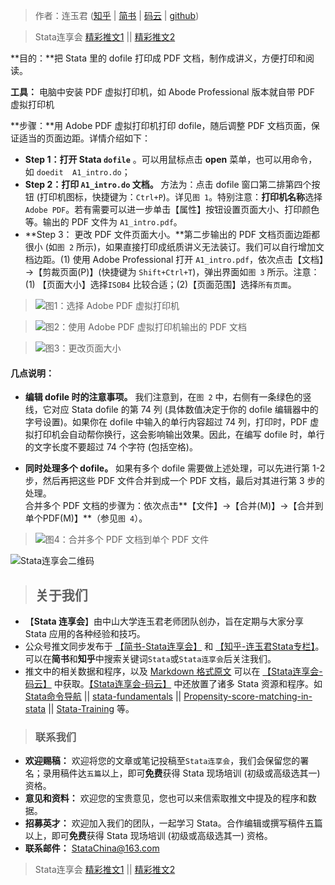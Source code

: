 > 作者：连玉君 ([知乎](https://zhuanlan.zhihu.com/arlion) | [简书](http://www.jianshu.com/u/69a30474ef33) | [码云](https://gitee.com/arlionn) | [github](http://github.com/StataChina))

> Stata连享会 [精彩推文1](https://gitee.com/arlionn/stata_training/blob/master/README.md)  || [精彩推文2](https://github.com/arlionn/stata/blob/master/README.md)



**目的：**把 Stata 里的 dofile 打印成 PDF 文档，制作成讲义，方便打印和阅读。

**工具：** 电脑中安装 PDF 虚拟打印机，如 Abode Professional 版本就自带 PDF 虚拟打印机

**步骤：**用 Adobe PDF 虚拟打印机打印 dofile，随后调整 PDF 文档页面，保证适当的页面边距。详情介绍如下：
- **Step 1：打开 Stata  `dofile`** 。可以用鼠标点击 **open** 菜单，也可以用命令，如 `doedit  A1_intro.do`；
- **Step 2：打印 `A1_intro.do` 文档。** 方法为：点击 dofile 窗口第二排第四个按钮 (打印机图标，快捷键为：`Ctrl+P`)。详见`图 1`。特别注意：**打印机名称**选择`Adobe PDF`。若有需要可以进一步单击【属性】按钮设置页面大小、打印颜色等。输出的 PDF 文件为 `A1_intro.pdf`。
- **Step 3： 更改 PDF  文件页面大小。**第二步输出的 PDF 文档页面边距都很小 (如`图 2` 所示)，如果直接打印成纸质讲义无法装订。我们可以自行增加文档边距。(1) 使用 Adobe Professional 打开 `A1_intro.pdf`，依次点击【文档】→【剪裁页面(P)】(快捷键为 `Shift+Ctrl+T`)，弹出界面如`图 3` 所示。注意：(1) 【页面大小】选择`ISOB4` 比较合适；(2)【页面范围】选择`所有页面`。


>![图1：选择 Adobe PDF 虚拟打印机](http://upload-images.jianshu.io/upload_images/7692714-ec8c4f495c2dc5f4.png?imageMogr2/auto-orient/strip%7CimageView2/2/w/1240)

>![图2：使用 Adobe PDF 虚拟打印机输出的 PDF 文档](http://upload-images.jianshu.io/upload_images/7692714-385c683551c126f4.png?imageMogr2/auto-orient/strip%7CimageView2/2/w/1240)

>![图3：更改页面大小](http://upload-images.jianshu.io/upload_images/7692714-c81124189fffa32a.png?imageMogr2/auto-orient/strip%7CimageView2/2/w/1240)


#### 几点说明：

- **编辑 dofile 时的注意事项。** 我们注意到，在`图 2` 中，右侧有一条绿色的竖线，它对应 Stata dofile 的第 74 列 (具体数值决定于你的 dofile 编辑器中的字号设置)。如果你在 dofile 中输入的单行内容超过 74 列，打印时，PDF 虚拟打印机会自动帮你换行，这会影响输出效果。因此，在编写 dofile 时，单行的文字长度不要超过 74 个字符 (包括空格)。

- **同时处理多个 dofile。** 如果有多个 dofile 需要做上述处理，可以先进行第 1-2 步，然后再把这些 PDF 文件合并到成一个 PDF 文档，最后对其进行第 3 步的处理。   
合并多个 PDF 文档的步骤为：依次点击**【文件】→【合并(M)】→【合并到单个PDF(M)】**（参见`图 4`）。

>![图4：合并多个 PDF 文档到单个 PDF 文件](http://upload-images.jianshu.io/upload_images/7692714-d8618263b0caa734.png?imageMogr2/auto-orient/strip%7CimageView2/2/w/1240)



![Stata连享会二维码](http://upload-images.jianshu.io/upload_images/7692714-9f280d5bcb8d0937.jpg?imageMogr2/auto-orient/strip%7CimageView2/2/w/1240 "扫码关注 Stata 连享会")


>## 关于我们
- 【**Stata 连享会**】由中山大学连玉君老师团队创办，旨在定期与大家分享 Stata 应用的各种经验和技巧。
- 公众号推文同步发布于 [【简书-Stata连享会】](http://www.jianshu.com/u/69a30474ef33) 和 [【知乎-连玉君Stata专栏】](https://www.zhihu.com/people/arlionn)。可以在**简书**和**知乎**中搜索关键词`Stata`或`Stata连享会`后关注我们。
- 推文中的相关数据和程序，以及 [Markdown 格式原文](https://gitee.com/arlionn/jianshu) 可以在 [【Stata连享会-码云】](https://gitee.com/arlionn) 中获取。[【Stata连享会-码云】](https://gitee.com/arlionn) 中还放置了诸多 Stata 资源和程序。如 [Stata命令导航](https://gitee.com/arlionn/stata/wikis/Home) ||  [stata-fundamentals](https://gitee.com/arlionn/stata-fundamentals) ||  [Propensity-score-matching-in-stata](https://gitee.com/arlionn/propensity-score-matching-in-stata) || [Stata-Training](https://gitee.com/arlionn/StataTraining) 等。


>### 联系我们
- **欢迎赐稿：** 欢迎将您的文章或笔记投稿至`Stata连享会`，我们会保留您的署名；录用稿件达`五篇`以上，即可**免费**获得 Stata 现场培训 (初级或高级选其一) 资格。
- **意见和资料：** 欢迎您的宝贵意见，您也可以来信索取推文中提及的程序和数据。
- **招募英才：** 欢迎加入我们的团队，一起学习 Stata。合作编辑或撰写稿件五篇以上，即可**免费**获得 Stata 现场培训 (初级或高级选其一) 资格。
- **联系邮件：** StataChina@163.com

> Stata连享会 [精彩推文1](https://gitee.com/arlionn/stata_training/blob/master/README.md)  || [精彩推文2](https://github.com/arlionn/stata/blob/master/README.md)
